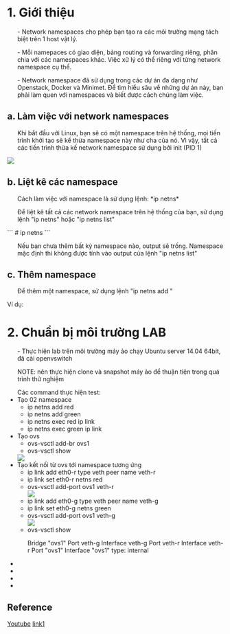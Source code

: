 ﻿<h1>1. Giới thiệu</h1>
<ul> - Network namespaces cho phép bạn tạo ra các môi trường mạng tách biệt trên 1 host vật lý. </ul>
<ul> - Mỗi namepaces có giao diện, bảng routing và forwarding riêng, phân chia với các namespaces khác.
Việc xử lý có thể riêng với từng network namespace cụ thể. </ul>
<ul> - Network namespace đã sử dụng trong các dự án đa dạng như Openstack, Docker và Minimet. 
Để tìm hiểu sâu về những dự án này, bạn phải làm quen với namespaces và biết được cách chúng làm việc. </ul>

<h2>a. Làm việc với network namespaces</h2>
<ul> Khi bắt đầu với Linux, bạn sẽ có một namespace trên hệ thống, mọi tiến trình khởi tạo sẽ kế thừa namespace này như cha của nó. Vì vậy, tất cả các tiền trình thừa kế network namespace sử dụng bởi init (PID 1)  </ul>

<img src="http://i0.wp.com/abregman.com/wp-content/uploads/2016/09/namespace_level1.jpg">

<h2>b. Liệt kê các namespace</h2>
<ul> Cách làm việc với namespace là sử dụng lệnh: *ip netns* </ul>
<ul> Để liệt kê tất cả các network namespace trên hệ thống của bạn, sử dụng lệnh "ip netns" hoặc "ip netns list" </ul>
```
# ip netns
```
<ul> Nếu bạn chưa thêm bất kỳ namespace nào, output sẽ trống. Namespace mặc định thì không được tính vào output của lệnh "ip netns list" </ul>

<h2>c. Thêm namespace</h2>
<ul> Để thêm một namespace, sử dụng lệnh "ip netns add <name>" </ul>

Ví dụ:

<h1>2. Chuẩn bị môi trường LAB</h1>
<ul> - Thực hiện lab trên môi trường máy ảo chạy Ubuntu server 14.04 64bit, đã cài openvswitch </ul>
<ul> NOTE: nên thực hiện clone và snapshot máy ảo để thuận tiện trong quá trình thử nghiệm </ul>

<ul> Các command thực hiện test:
	<li> Tạo 02 namespace 
		<ul> 
			<li> ip netns add red </li>
			<li> ip netns add green </li>
			<li> ip netns exec red ip link </li>
			<li> ip netns exec green ip link </li>
		</ul>
	</li>
	<li> Tạo ovs 
		<ul> 
			<li> ovs-vsctl add-br ovs1 </li>
			<li> ovs-vsctl show </li>
		</ul>
	</li>
	<img src="http://image.prntscr.com/image/1519a9586ea44ec38195ef06227ffb8c.png">
	<li> Tạo kết nối từ ovs tới namespace tương ứng
		<ul> 
			<li> ip link add eth0-r type veth peer name veth-r </li>
			<li> ip link set eth0-r netns red </li>
			<li> ovs-vsctl add-port ovs1 veth-r </li>
			<img src="http://image.prntscr.com/image/e8e6f6a60518406b803ea0426b99a528.png">
			<li> ip link add eth0-g type veth peer name veth-g </li>
			<li> ip link set eth0-g netns green </li>
			<li> ovs-vsctl add-port ovs1 veth-g </li>
			<img src="http://image.prntscr.com/image/51c9decdcd07465aa54b927c06374f40.png">
			<li> ovs-vsctl show 
				<p>     Bridge "ovs1"
						Port veth-g
							Interface veth-g
						Port veth-r
							Interface veth-r
						Port "ovs1"
							Interface "ovs1"
								type: internal
				</p>
			</li>
		</ul>
	</li>
	<li> </li>
	<li> </li>
	<li> </li>
	<li> </li>
</ul>


## Reference
[Youtube](https://www.youtube.com/watch?v=_WgUwUf1d34)
[link1](http://abregman.com/2016/09/29/linux-network-namespace/)
